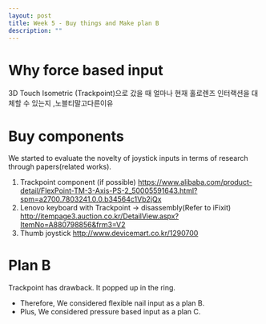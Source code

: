 ```yaml
---
layout: post
title: Week 5 - Buy things and Make plan B
description: ""
---
```

# Why force based input
3D Touch
Isometric (Trackpoint)으로 갔을 때 얼마나 현재 홀로렌즈 인터랙션을 대체할 수 있는지
,노블티말고다른이유

# Buy components
We started to evaluate the novelty of joystick inputs in terms of research through papers(related works).<br>

1. Trackpoint component (if possible)
https://www.alibaba.com/product-detail/FlexPoint-TM-3-Axis-PS-2_50005591643.html?spm=a2700.7803241.0.0.b34564c1Vb2jQx
2. Lenovo keyboard with Trackpoint -> disassembly(Refer to iFixit)
http://itempage3.auction.co.kr/DetailView.aspx?ItemNo=A880798856&frm3=V2
3. Thumb joystick
http://www.devicemart.co.kr/1290700

# Plan B
Trackpoint has drawback. It popped up in the ring.<br>
- Therefore, We considered flexible nail input as a plan B.<br>
- Plus, We considered pressure based input as a plan C.<br>
